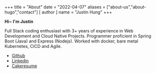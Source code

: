 +++
title = "About"
date = "2022-04-07"
aliases = ["about-us","about-hugo","contact"]
[ author ]
  name = "Justin Hung"
+++

**Hi~ I'm Justin**

Full Stack coding enthusiast with 3+ years of experience in Web Development and Cloud Native Projects. Programmer proficient in Spring Boot (Java) and Express (Nodejs). Worked with docker, bare metal Kubernetes, CICD and Agile.

- [Github](https://github.com/JustinHung0407)
- [Linkedin](https://www.linkedin.com/in/justinhung0407)
- [Cakeresume](https://www.cakeresume.com/justin-hung)

<!--adsense-->